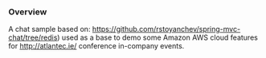 
### Overview

A chat sample based on: https://github.com/rstoyanchev/spring-mvc-chat/tree/redis) used
as a base to demo some Amazon AWS cloud features for http://atlantec.ie/ conference
in-company events.


